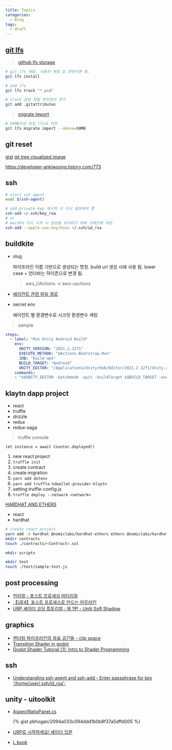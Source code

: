 ```yaml
---
title: Topics
categories:
  - Blog
tags:
  - draft
---
```


[git lfs](https://git-lfs.github.com/)
---

>[github lfs storage](https://hbase.tistory.com/221)

```bash
# git lfs 세팅. 사용자 계정 당 한번이면 됨.
git lfs install

# add lfs
git lfs track "*.psd"

# track 설정 파일 버전관리 추가
git add .gitattributes
```

> [migrate import](https://github.com/git-lfs/git-lfs/blob/main/docs/man/git-lfs-migrate.1.ronn#import)
```bash
# 50MB이상 파일 lfs로 이전
git lfs migrate import --above=50MB
```

git reset
---

[gist](https://gist.github.com/qkrsogusl3/77238d4b2929fb90107c363bb3fd6048#file-git-cli-cheat-sheet-md)
[git tree visualized image](https://da-nyee.github.io/posts/git-git-reset-git-reflog/)

https://developer-ankiwoong.tistory.com/773

ssh
---

```bash
# start ssh agent
eval $(ssh-agent)

# add private key 재시작 시 다시 설정해야 함
ssh-add ~/.ssh/key_rsa
# or
# mac에서 다시 시작 시 암호를 유지하기 위해 키체인에 저장
ssh-add --apple-use-keychain ~/.ssh/id_rsa
```

buildkite
---

- slug

  파이프라인 이름 기반으로 생성되는 명칭.
  build url 생성 시에 사용 됨.
  lower case + 언더바는 하이픈으로 변경 됨.
  > aws_UActions -> aws-uactions

- [에이전트 관련 파일 경로](https://buildkite.com/docs/agent/v3/macos#file-locations)

- secret env

  에이전트 별 환경변수로 시크릿 환경변수 세팅

> sample
```yaml
steps:
  - label: "Run Unity Android Build"
    env:
      UNITY_VERSION: "2021.2.12f1"
      EXECUTE_METHOD: "UActions.Bootstrap.Run"
      JOB: "build-apk"
      BUILD_TARGET: "Android"
      UNITY_EDITOR: "/Applications/Unity/Hub/Editor/2021.2.12f1/Unity.app/Contents/MacOS/Unity"
    commands: 
    - "$$UNITY_EDITOR -batchmode -quit -buildTarget $$BUILD_TARGET -executeMethod $$EXECUTE_METHOD -job $$JOB"
```

klaytn dapp project
---

- react
- truffle
- drizzle
- redux
- redux-saga

> truffle console
```
let instance = await Counter.deployed()
```

1. new react project
2. `truffle init`
3. create contract
4. create migration
5. `yarn add dotenv`
6. `yarn add truffle-hdwallet-provider-klaytn`
7. setting truffle-config.js
8. `truffle deploy --network <network>`

[HARDHAT AND ETHERS](https://ethereum.org/ko/developers/tutorials/waffle-say-hello-world-with-hardhat-and-ethers/)
- react
- hardhat

```bash
# create react project
yarn add -D hardhat @nomiclabs/hardhat-ethers ethers @nomiclabs/hardhat-waffle ethereum-waffle chai
mkdir contracts
touch ./contracts/<Contract>.sol

mkdir scripts

mkdir test
touch ./test/sample-test.js

```

post processing
---

- [언리얼 - 포스트 프로세싱 머티리얼](https://docs.unrealengine.com/4.26/ko/RenderingAndGraphics/PostProcessEffects/PostProcessMaterials/)
- [【UE4】포스트 프로세스로 만드는 아웃라인](https://qiita.com/4_mio_11/items/acb02e9d3e81d34b45e0)
- [URP 셰이더 코딩 튜토리얼 : 제 1편 - Unlit Soft Shadow](https://blog.naver.com/mnpshino/221844164319)

graphics
---

- [렌더링 파이프라인의 좌표 공간들 - clip space](http://rapapa.net/?p=3531)
- [Transition Shader in godot](https://www.youtube.com/watch?app=desktop&v=K9FBpJ2Ypb4)
- [Godot Shader Tutorial (1): Intro to Shader Programming](https://www.youtube.com/watch?v=xoyk_A0RSpI)

ssh
---

- [Understanding ssh-agent and ssh-add - Enter passphrase for key '/home/user/.ssh/id_rsa':](http://blog.joncairns.com/2013/12/understanding-ssh-agent-and-ssh-add/)

unity - uitoolkit
---

- [AspectRatioPanel.cs](https://gist.github.com/pbhogan/2094a033c094ddd1b0b8f37a5dffd005)

  {% gist pbhogan/2094a033c094ddd1b0b8f37a5dffd005 %}

- [URP로 시작하세요! 셰이더 입문](https://qiita.com/flankids/items/a92b14834792a10798e5)
- [L book](https://www.amazon.co.jp/HLSL-%E3%82%B7%E3%82%A7%E3%83%BC%E3%83%80%E3%83%BC%E3%81%AE%E9%AD%94%E5%B0%8E%E6%9B%B8-%E3%82%B7%E3%82%A7%E3%83%BC%E3%83%87%E3%82%A3%E3%83%B3%E3%82%B0%E3%81%AE%E5%9F%BA%E7%A4%8E%E3%81%8B%E3%82%89%E3%83%AC%E3%82%A4%E3%83%88%E3%83%AC%E3%83%BC%E3%82%B7%E3%83%B3%E3%82%B0%E3%81%BE%E3%81%A7-%E6%B8%85%E5%8E%9F-%E9%9A%86%E8%A1%8C/dp/4798164283)